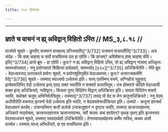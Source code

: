 ```yaml
---
title: २५९ टिप्पन्यः

---
```


[^3/729]: Tait.S. 1.6.1.2

[^3/730]: Tait.S. 1.1.13.1

[^3/731]: E2,4: iti. prāpte, ucyate

____________________________________________


## ज्ञाते च वाचनं न ह्य् अविद्वान् विहितो ऽस्ति // MS_३,८.१८ //

वाजपेये श्रूयते - कॢप्तीर् यजमानं वाचयत्य् उज्जिसतीर्[^3/732] यजमानं वाचयतीति[^3/733]। अत्र संदेहः - किं ज्ञश् चाज्ञश् च सर्वो वाचयितव्य उत ज्ञ एवेति। किं प्राप्तम्? अविशेषाज् ज्ञश् चाज्ञश् चेति।
इति[^3/734] प्राप्ते ब्रूमः - ज्ञ एवेति। कुतः? न ह्य् अविद्वान् विहितो ऽस्ति, यो ह्य् अविद्वान् नासाव् अधिकृतः सामर्थ्याभावात्। ननु प्रयोगकाले शिक्षित्वा प्रयोक्ष्यते, सामर्थ्याद् [४२०][^3/735] अधिक्रियेतेति। नेति ब्रूमः - वेदाध्ययनाद् उत्तरकाले प्रयोगः श्रूयते, न प्रयोगश्रुतिगृहीतं वेदाध्ययनम्। कुतः? अनारभ्यकर्मणि वेदे[^3/736] श्रूयते - तस्मात् स्वाध्ययो ऽध्येतव्य इति। सत्य् एतस्मिन् वचने, अग्निहोत्रं जुहुयाद् इत्येवमादिभिर् वेदो ऽध्येतव्य इत्य् एतद् उक्तं भवतीति न शक्यते कल्पयितुम्। तत्र होममात्रे चोदिते वेदाध्यायी शक्त इत्य् अधिक्रियते, नाविद्वान्। कियता पुनर् विदितेन विद्वान् अधिक्रियत इति। यावता विदितेन शक्तो भवति, यथोक्तं क्रतुम् अभिनिर्वर्तयितुम्। तस्मात्[^3/737] तावद् यो वेद स तेन क्रतुनाधिक्रियते।
ननु वेदम् अधीयीतेति वचनात् कृत्स्नो वेदो ऽध्येतव्य इति भवति, न वेदावयवेनाधीक्रियत इति। उच्यते - क्रतूनां ज्ञानार्थं वेदाध्ययनं कार्यम्। तत्रान्यस्मिन् क्रतौ कर्तव्ये ऽन्यक्रतुज्ञानं न दृष्टाय भवति, तस्मात् क्रत्वन्तरज्ञानम् अधिकारे नादर्तव्यम्, क्रत्वन्तरज्ञानाय क्रत्वन्तरग्रन्थः, सर्वे क्रतवः कथं ज्ञायेरन्? पृथक् पृथग् इति कृत्स्नस्य वेदस्याध्ययनं श्रूयते, तस्मात् स्वपदार्थज्ञो ऽधिक्रियेतेति। तेनास्वपदार्थज्ञस्य कर्मैव नास्ति, कथम असौ वाच्येत। तस्मात् साध्व् अभिधीयते, ज्ञ एव वाचयितव्य इति।
